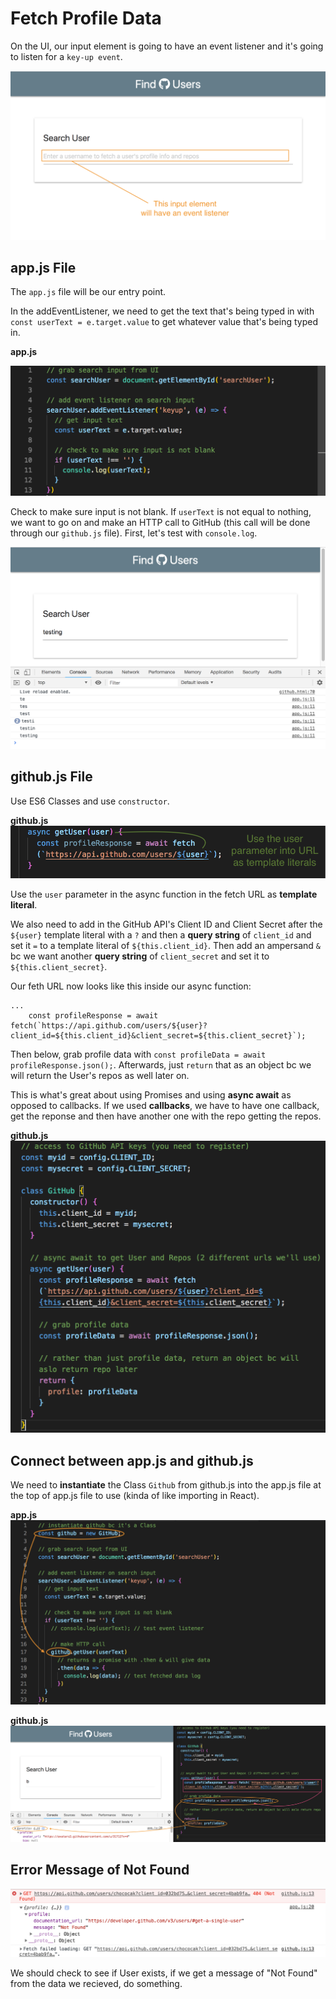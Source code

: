 # Fetch Profile Data

On the UI, our input element is going to have an event listener and it's going to listen for a ```key-up event```.  

<kbd>![alt text](img/eventlisteneroninput.png "screenshot")</kbd>

## app.js File

The ```app.js``` file will be our entry point.

In the addEventListener, we need to get the text that's being typed in with ```const userText = e.target.value``` to get whatever value that's being typed in.

**app.js**

<kbd>![alt text](img/appentry.png "screenshot")</kbd>

Check to make sure input is not blank. If ```userText``` is not equal to nothing, we want to go on and make an HTTP call to GitHub (this call will be done through our ```github.js``` file). First, let's test with ```console.log```.

<kbd>![alt text](img/testinputentry.png "screenshot")</kbd>

## github.js File

Use ES6 Classes and use ```constructor```.

**github.js**
<kbd>![alt text](img/uservar.png "screenshot")</kbd>

Use the ```user``` parameter in the async function in the fetch URL as **template literal**.

We also need to add in the GitHub API's Client ID and Client Secret after the ```${user}``` template literal with a ```?``` and then a **query string** of ```client_id``` and set it ```=``` to a template literal of ```${this.client_id}```. Then add an ampersand ```&``` bc we want another **query string** of ```client_secret``` and set it to ```${this.client_secret}```.

Our feth URL now looks like this inside our async function:
```
...
    const profileResponse = await fetch(`https://api.github.com/users/${user}?client_id=${this.client_id}&client_secret=${this.client_secret}`);
```

Then below, grab profile data with ```const profileData = await profileResponse.json();```. Afterwards, just ```return``` that as an object bc we will return the User's repos as well later on.

This is what's great about using Promises and using **async await** as opposed to callbacks. If we used **callbacks**, we have to have one callback, get the reponse and then have another one with the repo getting the repos.

**github.js**
<kbd>![alt text](img/ghasyncfunc.png "screenshot")</kbd>

## Connect between app.js and github.js

We need to **instantiate** the Class ```Github``` from github.js into the app.js file at the top of app.js file to use (kinda of like importing in React).

**app.js**
<kbd>![alt text](img/instantgithub.png "screenshot")</kbd>


**github.js**
<kbd>![alt text](img/profiledata.png "screenshot")</kbd>

## Error Message of Not Found

<kbd>![alt text](img/messagenotfound.png "screenshot")</kbd>

We should check to see if User exists, if we get a message of "Not Found" from the data we recieved, do something.

